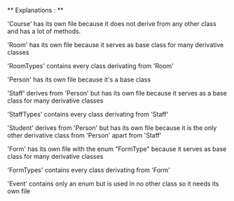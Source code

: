 ** Explanations : ** 

'Course' has its own file because it does not derive from any other class and has a lot of methods.

'Room' has its own file because it serves as base class for many derivative classes

'RoomTypes' contains every class derivating from 'Room'

'Person' has its own file because it's a base class

'Staff' derives from 'Person' but has its own file because it serves as a base class for many derivative classes

'StaffTypes' contains every class derivating from 'Staff'

'Student' derives from 'Person' but has its own file because it is the only other derivative class from 'Person' apart from 'Staff'

'Form' has its own file with the enum "FormType" because it serves as base class for many derivative classes

'FormTypes' contains every class derivating from 'Form'

'Event' contains only an enum but is used in no other class so it needs its own file

